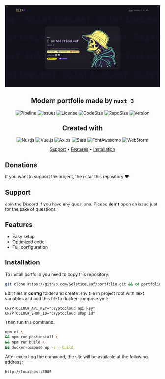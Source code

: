 <center>

![Icon](https://github.com/SolsticeLeaf/portfolio/blob/master/.github/images/home.png?raw=true)

</center>

<h2 align="center">Modern portfolio made by <code>nuxt 3</code></h2>

<center>

![Pipeline](https://img.shields.io/gitlab/pipeline-status/sleaf%2Fportfolio?gitlab_url=https%3A%2F%2Fgit.sleaf.dev%2F&branch=master&style=for-the-badge)
![Issues](https://img.shields.io/github/issues/SolsticeLeaf/portfolio?style=for-the-badge)
![License](https://img.shields.io/github/license/SolsticeLeaf/portfolio?style=for-the-badge)
![CodeSize](https://img.shields.io/github/languages/code-size/SolsticeLeaf/portfolio?style=for-the-badge)
![RepoSize](https://img.shields.io/github/repo-size/SolsticeLeaf/portfolio?style=for-the-badge)
![Version](https://img.shields.io/github/package-json/v/SolsticeLeaf/portfolio/master?style=for-the-badge)

</center>


<h2 align="center">
  Created with
</h2>

<center>

![Nuxtjs](https://img.shields.io/badge/Nuxt.js-3-00DC82?style=for-the-badge&logo=nuxtdotjs&logoColor=white)
![Vue.js](https://img.shields.io/badge/Vue.js-35495E?style=for-the-badge&logo=vuedotjs&logoColor=4FC08D)
![Axios](https://img.shields.io/badge/axios.js-854195?style=for-the-badge&logo=axios&logoColor=5A29E4)
![Sass](https://img.shields.io/badge/Sass-CC6699?style=for-the-badge&logo=Sass&logoColor=white)
![FontAwesome](https://img.shields.io/badge/fontawesome-339AF0?style=for-the-badge&logo=fontawesome&logoColor=white)
![WebStorm](https://img.shields.io/badge/webstorm-143?style=for-the-badge&logo=webstorm&logoColor=white&color=black)

</center>

<p align="center">
<a href="#support">Support</a> •
<a href="#features">Features</a> •
<a href="#installation">Installation</a>
</p>

## Donations
If you want to support the project, then
star this repository ♥

## Support
Join the [Discord](https://discord.gg/ec7y5NY82b) if you have any questions.
Please **don't** open an issue just for the sake of questions.

## Features
- Easy setup
- Optimized code
- Full configuration

## Installation
To install portfolio you need to copy this repository:
```bash
git clone https://github.com/SolsticeLeaf/portfolio.git && cd portfolio
```
Edit files in **config** folder and create .env file in project root with next variables and add this file to docker-compose.yml:
```dotenv
CRYPTOCLOUD_API_KEY="Cryptocloud api key"
CRYPTOCLOUD_SHOP_ID="Cryptocloud shop id"
```
Then run this command:
```bash
npm ci \
&& npm run postinstall \
&& npm run build \
&& docker-compose up -d --build
```
After executing the command, the site will be available at the following address:
```
http://localhost:3000
```

